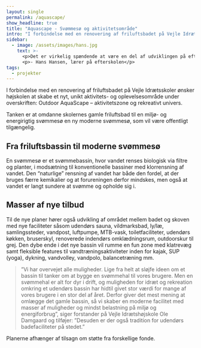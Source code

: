 ```yaml
---
layout: single
permalink: /aquascape/
show_headline: true
title: "Aquascape - Svømmesø og aktivitetsområde"
intro: "I forbindelse med en renovering af friluftsbadet på Vejle Idrætshøjskole ønsker højskolen at skabe et nyt, unikt aktivitets- og oplevelsesområde under overskriften: Outdoor AquaScape – aktivitetszone og rekreativt univers."
sidebar:
  - image: /assets/images/hans.jpg
    text: >-
      <p>Det er virkelig spændende at være en del af udviklingen på efterskolen i øjeblikket. Vi vil være den bedste idrætsefterskole i Danmark, og med mit fag bliver jeg især glad, når jeg kigger ud på, at kunstgræsbanen er blevet renoveret, og at vi har fået lavet en ordentlig atletikbane. Jeg håber, at du vil være med til at støtte op omkring skolen ved at give et bidrag til fonden.</p>
      <p>- Hans Hansen, lærer på efterskolen</p>
tags:
  - projekter
---
```


I forbindelse med en renovering af friluftsbadet på Vejle Idrætsskoler ønsker højskolen at skabe et nyt, unikt aktivitets- og oplevelsesområde under overskriften: Outdoor AquaScape – aktivitetszone og rekreativt univers.

Tanken er at omdanne skolernes gamle friluftsbad til en miljø- og energirigtig svømmesø en ny moderne svømmesø, som vil være offentligt tilgængelig.

## Fra friluftsbassin til moderne svømmesø

En svømmesø er et svømmebassin, hvor vandet renses biologisk via filtre og planter, i modsætning til konventionelle bassiner med klorrensn­ing af vandet. Den “naturlige” rensning af vandet har både den fordel, at der bruges færre kemikalier og at forureningen derfor mindskes, men også at vandet er langt sundere at svømme og opholde sig i.

## Masser af nye tilbud

Til de nye planer hører også udvikling af området mellem badet og skoven med nye faciliteter såsom udendørs sauna, vildmarksbad, ly/læ, samlingssteder, vandpost, luftpumpe, MTB-vask, toiletfaciliteter, udendørs køkken, bruserskyl, renoverede indendørs omklædningsrum, outdoorskur til grej. Den dybe ende i det nye bassin vil rumme en fun zone med klatrevæg samt fleksible features til vandtræningsaktiviteter inden for kajak, SUP (yoga), dykning, vandvolley, vandpolo, balancetræning mm.

> ”Vi har overvejet alle muligheder. Lige fra helt at sløjfe ideen om et bassin til tanker om at bygge en svømmehal til vores brugere. Men en svømmehal er alt for dyr i drift, og muligheden for idræt og rekreation omkring et udendørs bassin har hidtil givet stor værdi for mange af vores brugere i en stor del af året. Derfor giver det mest mening at omlægge det gamle bassin, så vi skaber en moderne facilitet med masser af muligheder og mindst belastning på miljø og energiforbrug”, siger forstander på Vejle Idrætshøjskole Ole Damgaard og tilføjer: ”Desuden er der også tradition for udendørs badefaciliteter på stedet.”

Planerne afhænger af tilsagn om støtte fra forskellige fonde.
